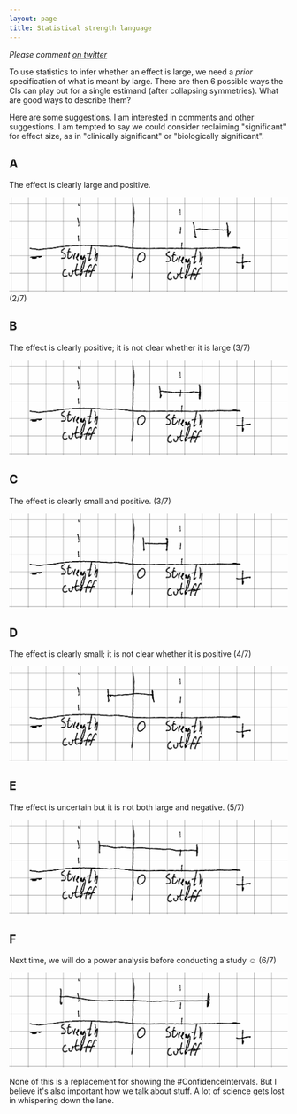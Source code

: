 ```yaml
---
layout: page
title: Statistical strength language
---
```


_Please comment [on twitter](https://twitter.com/jd_mathbio/status/1382714831531282434)_

To use statistics to infer whether an effect is large, we need a _prior_ specification of what is meant by large. There are then 6 possible ways the CIs can play out for a single estimand (after collapsing symmetries). What are good ways to describe them?

Here are some suggestions. I am interested in comments and other suggestions. I am tempted to say we could consider reclaiming "significant" for effect size, as in "clinically significant" or "biologically significant". 

## A

The effect is clearly large and positive.

![A sketched graph showing negative/zero/positive, two "strength cutoffs", and a confidence interval contained above the positive cutoff](statstrength_figs/case-0.png) (2/7)

## B

The effect is clearly positive; it is not clear whether it is large (3/7)

![A sketched graph showing negative/zero/positive, two "strength cutoffs", and a confidence interval spanning the positive cutoff](statstrength_figs/case-2.png)

## C

The effect is clearly small and positive. (3/7)

![A sketched graph showing negative/zero/positive, two "strength cutoffs", and a confidence interval contained between zero and the positive cutoff](statstrength_figs/case-1.png)

## D

The effect is clearly small; it is not clear whether it is positive (4/7)

![A sketched graph showing negative/zero/positive, two "strength cutoffs", and a confidence interval spanning zero](statstrength_figs/case-3.png)

## E

The effect is uncertain but it is not both large and negative. (5/7)

![A sketched graph showing negative/zero/positive, two "strength cutoffs", and a confidence interval spanning both zero and the positive cutoff](statstrength_figs/case-4.png)

## F

Next time, we will do a power analysis before conducting a study ☺ (6/7)

![A sketched graph showing negative/zero/positive, two "strength cutoffs", and a confidence interval spanning both the negative and the positive cutoff](statstrength_figs/case-5.png)

None of this is a replacement for showing the #ConfidenceIntervals. But I believe it's also important how we talk about stuff. A lot of science gets lost in whispering down the lane.
